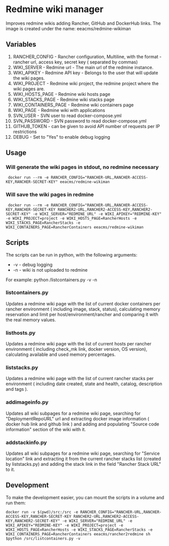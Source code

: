 # Redmine wiki manager
Improves redmine wikis adding Rancher, GitHub and DockerHub links.
The image is created under the name: eeacms/redmine-wikiman


## Variables

1. RANCHER_CONFIG - Rancher configuration, Multiline, with the format - rancher url, access key, secret key ( separated by commas)
2. WIKI_SERVER - Redmine url - The main url of the redmine instance.
3. WIKI_APIKEY - Redmine API key - Belongs to the user that will update the wiki pages.
4. WIKI_PROJECT - Redmine wiki project, the redmine project where the wiki pages are.
5. WIKI_HOSTS_PAGE - Redmine wiki hosts page
6. WIKI_STACKS_PAGE - Redmine wiki stacks page
7. WIKI_CONTAINERS_PAGE - Redmine wiki containers page
8. WIKI_PAGE - Redmine wiki with applications
9. SVN_USER - SVN user to read docker-compose.yml
10. SVN_PASSWORD - SVN password to read docker-compose.yml
11. GITHUB_TOKEN - can be given to avoid API number of requests per IP restrictions
12. DEBUG - Set to "Yes" to enable debug logging

## Usage

### Will generate the wiki pages in stdout, no redmine necessary

     docker run --rm -e RANCHER_CONFIG="RANCHER-URL,RANCHER-ACCESS-KEY,RANCHER-SECRET-KEY" eeacms/redmine-wikiman

### Will save the wiki pages in redmine

     docker run --rm -e RANCHER_CONFIG="RANCHER-URL,RANCHER-ACCESS-KEY,RANCHER-SECRET-KEY RANCHER2-URL,RANCHER2-ACCESS-KEY,RANCHER2-SECRET-KEY" -e WIKI_SERVER="REDMINE_URL" -e WIKI_APIKEY="REDMINE-KEY" -e WIKI_PROJECT=project -e WIKI_HOSTS_PAGE=RancherHosts -e WIKI_STACKS_PAGE=RancherStacks -e WIKI_CONTAINERS_PAGE=RancherContainers eeacms/redmine-wikiman

## Scripts

The scripts can be run in python, with the following arguments:
* -v - debug logging
* -n - wiki is not uploaded to redmine

For example:
    python /listcontainers.py -v -n


### listcontainers.py

Updates a redmine wiki page with the list of current docker containers per rancher environment ( including image, stack, status), calculating memory reservation and limit per host/environment/rancher and comparing it with the real memory values.

### listhosts.py

Updates a redmine wiki page with the list of current hosts  per rancher environment ( including check_mk link, docker version, OS version), calculating available and used memory percentages.


### liststacks.py

Updates a redmine wiki page with the list of current rancher stacks per environment ( including date created, state and health, catalog, description and tags ).

### addimageinfo.py

Updates all wiki subpages for a redmine wiki page, searching for "DeploymentRepoURL" url and extracting docker image information ( docker hub link and github link ) and adding and populating "Source code information" section of the wiki with it.

### addstackinfo.py

Updates all wiki subpages for a redmine wiki page, searching for "Service location" link and extracting it from the current rancher stacks list (created by liststacks.py) and adding the stack link in the field "Rancher Stack URL" to it.
    
## Development

To make the development easier, you can mount the scripts in a volume and run them:

    docker run -v $(pwd)/src:/src -e RANCHER_CONFIG="RANCHER-URL,RANCHER-ACCESS-KEY,RANCHER-SECRET-KEY RANCHER2-URL,RANCHER2-ACCESS-KEY,RANCHER2-SECRET-KEY" -e WIKI_SERVER="REDMINE_URL" -e WIKI_APIKEY="REDMINE-KEY" -e WIKI_PROJECT=project -e WIKI_HOSTS_PAGE=RancherHosts -e WIKI_STACKS_PAGE=RancherStacks -e WIKI_CONTAINERS_PAGE=RancherContainers eeacms/rancher2redmine sh
    $python /src/listcontainers.py -v

